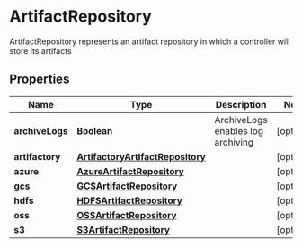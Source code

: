 

# ArtifactRepository

ArtifactRepository represents an artifact repository in which a controller will store its artifacts
## Properties

Name | Type | Description | Notes
------------ | ------------- | ------------- | -------------
**archiveLogs** | **Boolean** | ArchiveLogs enables log archiving |  [optional]
**artifactory** | [**ArtifactoryArtifactRepository**](ArtifactoryArtifactRepository.md) |  |  [optional]
**azure** | [**AzureArtifactRepository**](AzureArtifactRepository.md) |  |  [optional]
**gcs** | [**GCSArtifactRepository**](GCSArtifactRepository.md) |  |  [optional]
**hdfs** | [**HDFSArtifactRepository**](HDFSArtifactRepository.md) |  |  [optional]
**oss** | [**OSSArtifactRepository**](OSSArtifactRepository.md) |  |  [optional]
**s3** | [**S3ArtifactRepository**](S3ArtifactRepository.md) |  |  [optional]



